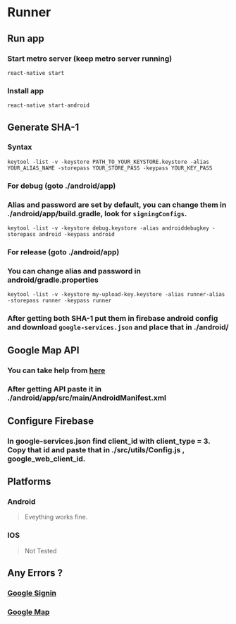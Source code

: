 # Runner

## Run app
### Start metro server (keep metro server running)
```
react-native start
```
### Install app
```
react-native start-android
```

## Generate SHA-1
### Syntax
```
keytool -list -v -keystore PATH_TO_YOUR_KEYSTORE.keystore -alias YOUR_ALIAS_NAME -storepass YOUR_STORE_PASS -keypass YOUR_KEY_PASS
```
### For debug (goto ./android/app)
### Alias and password are set by default, you can change them in ./android/app/build.gradle, look for `signingConfigs`.
```
keytool -list -v -keystore debug.keystore -alias androiddebugkey -storepass android -keypass android
```
### For release (goto ./android/app)
### You can change alias and password in android/gradle.properties
```
keytool -list -v -keystore my-upload-key.keystore -alias runner-alias -storepass runner -keypass runner
```
### After getting both SHA-1 put them in firebase android config and download `google-services.json` and place that in ./android/

## Google Map API
### You can take help from [here](https://medium.com/@kinley.tshering/google-maps-with-react-native-f7c98bb92362)
### After getting API paste it in ./android/app/src/main/AndroidManifest.xml

## Configure Firebase
### In google-services.json find client_id with client_type = 3. Copy that id and paste that in ./src/utils/Config.js , google_web_client_id.

## Platforms
### Android
> Eveything works fine.
### IOS
> Not Tested

## Any Errors ?
### [Google Signin](https://github.com/react-native-google-signin/google-signin)
### [Google Map](https://github.com/Agontuk/react-native-geolocation-service)

